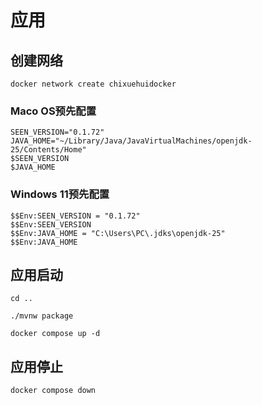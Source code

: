 # 应用

## 创建网络

```shell
docker network create chixuehuidocker
```

### Maco OS预先配置

```shell
SEEN_VERSION="0.1.72"
JAVA_HOME="~/Library/Java/JavaVirtualMachines/openjdk-25/Contents/Home"
$SEEN_VERSION
$JAVA_HOME
```

### Windows 11预先配置

```shell
$$Env:SEEN_VERSION = "0.1.72"
$$Env:SEEN_VERSION
$$Env:JAVA_HOME = "C:\Users\PC\.jdks\openjdk-25"
$$Env:JAVA_HOME
```

## 应用启动

```shell
cd ..
```

```shell
./mvnw package
```

```shell
docker compose up -d
```

## 应用停止

```shell
docker compose down
```